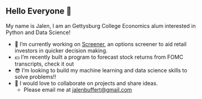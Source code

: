 ## Hello Everyone 👋

My name is Jalen, I am an Gettysburg College Economics alum interested in Python and Data Science!

- 📱 I’m currently working on [Screener](https://github.com/Jalenbuff/DCA-Screener.git), an options screener to aid retail investors in quicker decision making. 
- 💵 I’m recently built a program to forecast stock returns from FOMC transcripts, check it out []()
- 😎 I’m looking to build my machine learning and data science skills to solve problems‼️
- 💬 I would love to collaborate on projects and share ideas.
  - Please email me at jalenbuffert@gmail.com
<!--
**Jalenbuff/jalenbuff** is a ✨ _special_ ✨ repository because its `README.md` (this file) appears on your GitHub profile.

Here are some ideas to get you started:

- 🔭 I’m currently working on ...
- 🌱 I’m currently learning ...
- 👯 I’m looking to collaborate on ...
- 🤔 I’m looking for help with ...
- 💬 Ask me about ...
- 📫 How to reach me: ...
- 😄 Pronouns: ...
- ⚡ Fun fact: ...
-->
